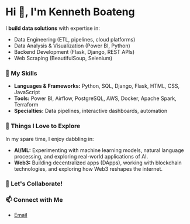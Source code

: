 # Hi 👋, I'm Kenneth Boateng 

I **build data solutions** with expertise in:
- Data Engineering (ETL, pipelines, cloud platforms)
- Data Analysis & Visualization (Power BI, Python)
- Backend Development (Flask, Django, REST APIs)
- Web Scraping (BeautifulSoup, Selenium)

### 🚀 My Skills
- **Languages & Frameworks:** Python, SQL, Django, Flask, HTML, CSS, JavaScript
- **Tools:** Power BI, Airflow, PostgreSQL, AWS, Docker, Apache Spark, Terraform
- **Specialties:** Data pipelines, interactive dashboards, automation

### 🌟 Things I Love to Explore
In my spare time, I enjoy dabbling in:
- **AI/ML:** Experimenting with machine learning models, natural language processing, and exploring real-world applications of AI.
- **Web3:** Building decentralized apps (DApps), working with blockchain technologies, and exploring how Web3 reshapes the internet.

### 🤝 Let's Collaborate!

### 📫 Connect with Me
- [Email](kboateng396@gmail.com)
